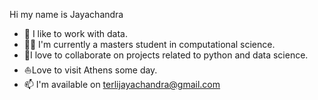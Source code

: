  Hi my name is Jayachandra
- 🙂 I like to work with data.
- 👨‍💻 I'm currently a masters student in computational science.
- 🤝I love to collaborate on projects related to python and data science.
- ⛵Love to visit Athens some day.
- 📫 I'm available on terlijayachandra@gmail.com
